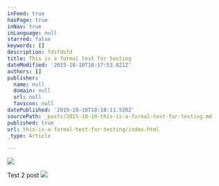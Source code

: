 ```yaml
---
inFeed: true
hasPage: true
inNav: true
inLanguage: null
starred: false
keywords: []
description: fdsfdsfd
title: This is a formal test for testing
dateModified: '2015-10-10T18:17:53.821Z'
authors: []
publisher:
  name: null
  domain: null
  url: null
  favicon: null
datePublished: '2015-10-10T18:18:11.528Z'
sourcePath: _posts/2015-10-10-this-is-a-formal-test-for-testing.md
published: true
url: this-is-a-formal-test-for-testing/index.html
_type: Article

---
```

![](https://the-grid-user-content.s3-us-west-2.amazonaws.com/c3550ded-6945-421e-a517-36f45a85489a.jpg)

Test 2 post
![](https://the-grid-user-content.s3-us-west-2.amazonaws.com/7fb8a834-1f09-46dd-840a-8379b47358cc.jpg)